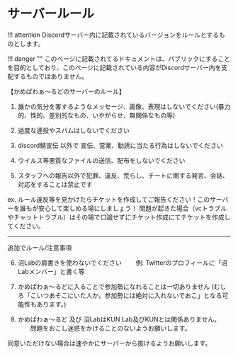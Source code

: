 # サーバールール

!!! attention
    Discordサーバー内に記載されているバージョンをルールとするものとします。

!!! danger ""
    このページに記載されてるドキュメントは、パブリックにすることを目的としており、このページに記載されている内容がDiscordサーバー内を支配するものではありません。

【かめぱわぁ～るどのサーバーのルール】

1. 誰かの気分を害するようなメッセージ、画像、表現はしないでください(暴力的、性的、差別的なもの、いやがらせ、無関係なもの等)

2. 過度な連投やスパムはしないでください

3. discord鯖宣伝 以外で 宣伝、営業、勧誘に当たる行為はしないでください

4. ウイルス等悪質なファイルの送信、配布をしないでください

5. スタッフへの報告以外で犯罪、違反、荒らし、チートに関する発言、会話、対応をすることは禁止です

ex. ルール違反等を見かけたらチケットを作成してご報告ください！このサーバーを誰もが安心して楽しめる場にしましょう！
問題が起きた場合（vcトラブルやチャットトラブル）はその場で口論せずにチケット作成にてチケットを作成してください。

---

追加でルール/注意事項

6. 沼Labの肩書きを使わないでください
　　例: Twitterのプロフィールに「沼Labメンバー」と書く等

7. かめぱわぁ～るどに入ることで参加勢になれることは一切ありません (むしろ「こいつあそこにいた人か。参加勢には絶対に入れないでおこ」となる可能性もあります。)

8. かめぱわぁ～るど 及び 沼LabはKUN Lab及びKUNとは関係ありません。
　　問題をおこし迷惑をかけることのないようお願いします。

同意いただけない場合は速やかにサーバーから抜けるようお願いします。
